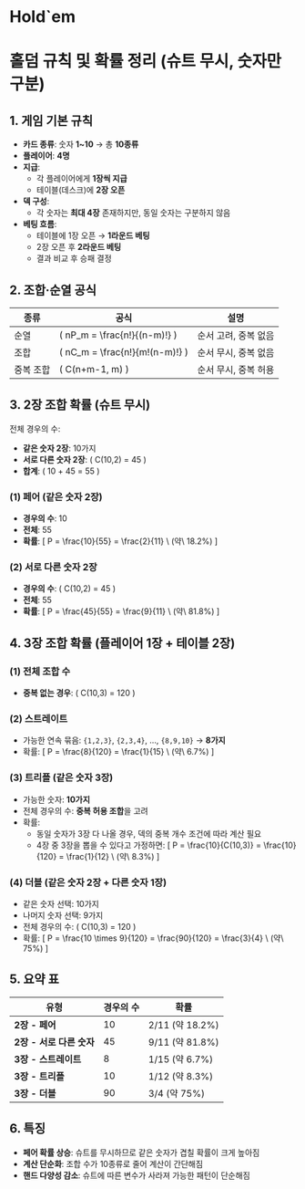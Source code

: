 # Hold`em

# 홀덤 규칙 및 확률 정리 (슈트 무시, 숫자만 구분)

## 1. 게임 기본 규칙

- **카드 종류**: 숫자 **1~10** → 총 **10종류**
- **플레이어**: **4명**
- **지급**:
  - 각 플레이어에게 **1장씩 지급**
  - 테이블(데스크)에 **2장 오픈**
- **덱 구성**:
  - 각 숫자는 **최대 4장** 존재하지만, 동일 숫자는 구분하지 않음
- **베팅 흐름**:
  - 테이블에 1장 오픈 → **1라운드 베팅**
  - 2장 오픈 후 **2라운드 베팅**
  - 결과 비교 후 승패 결정

## 2. 조합·순열 공식

| 종류 | 공식 | 설명 |
|---|---|---|
| 순열 | \( nP_m = \frac{n!}{(n-m)!} \) | 순서 고려, 중복 없음 |
| 조합 | \( nC_m = \frac{n!}{m!(n-m)!} \) | 순서 무시, 중복 없음 |
| 중복 조합 | \( C(n+m-1, m) \) | 순서 무시, 중복 허용 |

## 3. 2장 조합 확률 (슈트 무시)

전체 경우의 수:

- **같은 숫자 2장**: 10가지
- **서로 다른 숫자 2장**: \( C(10,2) = 45 \)
- **합계**: \( 10 + 45 = 55 \)

### (1) 페어 (같은 숫자 2장)

- **경우의 수**: 10
- **전체**: 55
- **확률**:
  \[
  P = \frac{10}{55} = \frac{2}{11} \ (약\ 18.2\%)
  \]

### (2) 서로 다른 숫자 2장

- **경우의 수**: \( C(10,2) = 45 \)
- **전체**: 55
- **확률**:
  \[
  P = \frac{45}{55} = \frac{9}{11} \ (약\ 81.8\%)
  \]

## 4. 3장 조합 확률 (플레이어 1장 + 테이블 2장)

### (1) 전체 조합 수

- **중복 없는 경우**: \( C(10,3) = 120 \)

### (2) 스트레이트

- 가능한 연속 묶음: `{1,2,3}`, `{2,3,4}`, ..., `{8,9,10}` → **8가지**
- 확률:
  \[
  P = \frac{8}{120} = \frac{1}{15} \ (약\ 6.7\%)
  \]

### (3) 트리플 (같은 숫자 3장)

- 가능한 숫자: **10가지**
- 전체 경우의 수: **중복 허용 조합**을 고려
- 확률:
  - 동일 숫자가 3장 다 나올 경우, 덱의 중복 개수 조건에 따라 계산 필요
  - 4장 중 3장을 뽑을 수 있다고 가정하면:
    \[
    P = \frac{10}{C(10,3)} = \frac{10}{120} = \frac{1}{12} \ (약\ 8.3\%)
    \]

### (4) 더블 (같은 숫자 2장 + 다른 숫자 1장)

- 같은 숫자 선택: 10가지
- 나머지 숫자 선택: 9가지
- 전체 경우의 수: \( C(10,3) = 120 \)
- 확률:
  \[
  P = \frac{10 \times 9}{120} = \frac{90}{120} = \frac{3}{4} \ (약\ 75\%)
  \]

## 5. 요약 표

| 유형 | 경우의 수 | 확률 |
|---|---|---|
| **2장 - 페어** | 10 | 2/11 (약 18.2%) |
| **2장 - 서로 다른 숫자** | 45 | 9/11 (약 81.8%) |
| **3장 - 스트레이트** | 8 | 1/15 (약 6.7%) |
| **3장 - 트리플** | 10 | 1/12 (약 8.3%) |
| **3장 - 더블** | 90 | 3/4 (약 75%) |

## 6. 특징

- **페어 확률 상승**: 슈트를 무시하므로 같은 숫자가 겹칠 확률이 크게 높아짐
- **계산 단순화**: 조합 수가 10종류로 줄어 계산이 간단해짐
- **핸드 다양성 감소**: 슈트에 따른 변수가 사라져 가능한 패턴이 단순해짐

